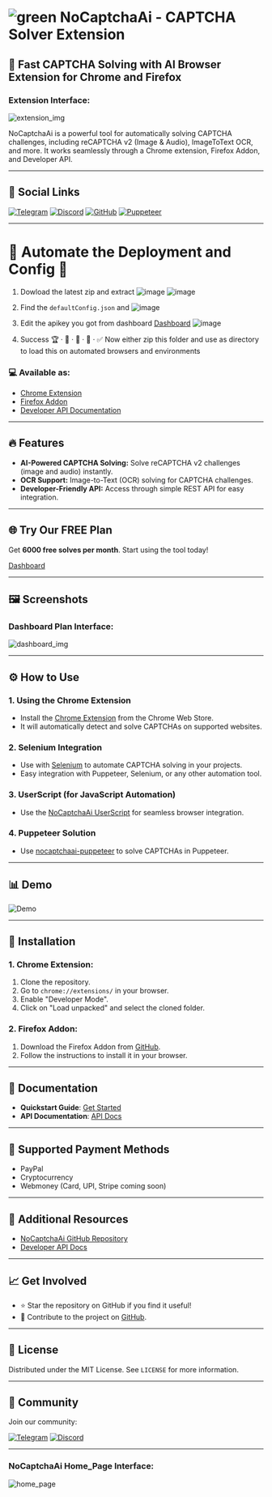 # ![green](https://github.com/user-attachments/assets/3623a6ff-9995-426f-901f-339ae8ce4182) NoCaptchaAi - CAPTCHA Solver Extension

## 🚀 Fast CAPTCHA Solving with AI Browser Extension for Chrome and Firefox 

### Extension Interface:
![extension_img](https://github.com/user-attachments/assets/f8acd7b4-d351-478b-8b18-51a5275bb2d2)

NoCaptchaAi is a powerful tool for automatically solving CAPTCHA challenges, including reCAPTCHA v2 (Image & Audio), ImageToText OCR, and more. It works seamlessly through a Chrome extension, Firefox Addon, and Developer API.

---

## 🔗 Social Links

[![Telegram](https://img.shields.io/badge/Telegram-2CA5E0?style=for-the-badge&logo=telegram&logoColor=white)](https://t.me/your_telegram_link)
[![Discord](https://img.shields.io/badge/Discord-7289DA?style=for-the-badge&logo=discord&logoColor=white)](https://discord.gg/your_discord_link)
[![GitHub](https://img.shields.io/badge/GitHub-181717?style=for-the-badge&logo=github&logoColor=white)](https://github.com/your_username_or_repo)
[![Puppeteer](https://img.shields.io/badge/Puppeteer-000000?style=for-the-badge&logo=puppeteer&logoColor=white)](https://pptr.dev/)

---


# 🤖 Automate the Deployment and Config 🤖

1) Dowload the latest zip and extract
![image](https://github.com/user-attachments/assets/e9a9cf1b-e56b-4d0e-8bfe-1fb302e19c16)
![image](https://github.com/user-attachments/assets/2ef35647-0777-4e13-a4ce-94ebe192611f)

2) Find the `defaultConfig.json` and 
![image](https://github.com/user-attachments/assets/356f45c7-8240-456f-a366-302a34071da0)

3) Edit the apikey you got from dashboard [Dashboard](https://dash.nocaptchaai.com/?ref=github)
![image](https://github.com/user-attachments/assets/e783f7c6-e9de-4439-a062-2ca9c164b90d)

4) Success 🏆 · 🎯 · 🚀 · 🌟 · ✅️
Now either zip this folder and use as directory to load this on automated browsers and environments



### 💻 Available as:
- [Chrome Extension](https://github.com/noCaptchaAi/noCaptcha_extension)  
- [Firefox Addon](https://github.com/noCaptchaAi/firefox-addon)
- [Developer API Documentation](https://docs.nocaptchaai.com/en/token/qCaptcha.html)

---

## 🔥 Features

- **AI-Powered CAPTCHA Solving:** Solve reCAPTCHA v2 challenges (image and audio) instantly.
- **OCR Support:** Image-to-Text (OCR) solving for CAPTCHA challenges.
- **Developer-Friendly API:** Access through simple REST API for easy integration.

---

## 🌐 Try Our FREE Plan

Get **6000 free solves per month**. Start using the tool today!

[Dashboard](https://dash.nocaptchaai.com/?ref=github)

---

## 🖼️ Screenshots

### Dashboard Plan Interface:
![dashboard_img](https://github.com/user-attachments/assets/40f953c6-308b-4a76-98b5-bcbda310b261)

---

## ⚙️ How to Use

### 1. **Using the Chrome Extension**

- Install the [Chrome Extension](https://github.com/noCaptchaAi/noCaptcha_extension) from the Chrome Web Store.
- It will automatically detect and solve CAPTCHAs on supported websites.

### 2. **Selenium Integration**

- Use with [Selenium](https://github.com/Hammad69275/NoCaptchaSolver) to automate CAPTCHA solving in your projects.
- Easy integration with Puppeteer, Selenium, or any other automation tool.

### 3. **UserScript (for JavaScript Automation)**

- Use the [NoCaptchaAi UserScript](https://github.com/noCaptchaAi/qCaptchaSolver.user.js) for seamless browser integration.

### 4. **Puppeteer Solution**

- Use [nocaptchaai-puppeteer](https://github.com/noCaptchaAi/nocaptchaai-puppeteer) to solve CAPTCHAs in Puppeteer.

---

## 📊 Demo

![Demo](https://user-images.githubusercontent.com/4178343/180646819-324163a8-0c4c-4571-b01c-2f98ab8a1127.gif)


---

## 🔨 Installation

### 1. **Chrome Extension:**

1. Clone the repository.
2. Go to `chrome://extensions/` in your browser.
3. Enable "Developer Mode".
4. Click on "Load unpacked" and select the cloned folder.

### 2. **Firefox Addon:**

1. Download the Firefox Addon from [GitHub](https://github.com/noCaptchaAi/firefox-addon).
2. Follow the instructions to install it in your browser.

---

## 📑 Documentation

- **Quickstart Guide**: [Get Started](https://docs.nocaptchaai.com/en/GetStarted/quickstart.html)
- **API Documentation**: [API Docs](https://docs.nocaptchaai.com/en/token/qCaptcha.html)

---

## 🔧 Supported Payment Methods

- PayPal
- Cryptocurrency
- Webmoney (Card, UPI, Stripe coming soon)

---

## 📢 Additional Resources

- [NoCaptchaAi GitHub Repository](https://github.com/noCaptchaAi/qCaptchaSolverApi/)
- [Developer API Docs](https://docs.nocaptchaai.com/en/token/qCaptcha.html)

---

## 📈 Get Involved

- ⭐️ Star the repository on GitHub if you find it useful!
- 📝 Contribute to the project on [GitHub](https://github.com/noCaptchaAi).

---

## 🔑 License

Distributed under the MIT License. See `LICENSE` for more information.

---

## 👥 Community

Join our community:

[![Telegram](https://img.shields.io/badge/Telegram-2CA5E0?style=for-the-badge&logo=telegram&logoColor=white)](https://t.me/your_telegram_link)
[![Discord](https://img.shields.io/badge/Discord-7289DA?style=for-the-badge&logo=discord&logoColor=white)](https://discord.gg/your_discord_link)

---


### NoCaptchaAi Home_Page Interface:
![home_page](https://github.com/user-attachments/assets/7c46915c-bd48-41d7-80ae-6737135065f5)

